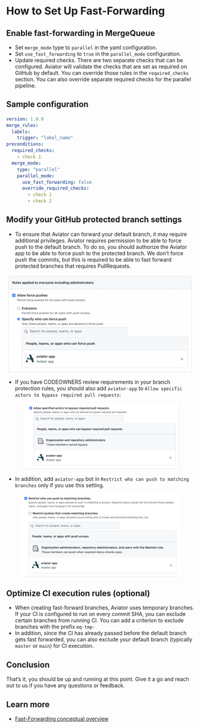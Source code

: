 # How to Set Up Fast-Forwarding

## Enable fast-forwarding in MergeQueue

* Set `merge_mode` type to `parallel` in the yaml configuration.
* Set `use_fast_forwarding` to `true` in the `parallel_mode` configuration.
* Update required checks. There are two separate checks that can be configured. Aviator will validate the checks that are set as required on GitHub by default. You can override those rules in the `required_checks` section. You can also override separate required checks for the parallel pipeline.

## Sample configuration

```yaml
version: 1.0.0
merge_rules:
  labels:
    trigger: "label_name"
preconditions:
  required_checks:
    - check 1
  merge_mode:
    type: "parallel"
    parallel_mode:
      use_fast_forwarding: false
      override_required_checks:
        - check 1
        - check 2
```

## Modify your GitHub protected branch settings

* To ensure that Aviator can forward your default branch, it may require additional privileges. Aviator requires permission to be able to force push to the default branch. To do so, you should authorize the Aviator app to be able to force push to the protected branch. We don’t force push the commits, but this is required to be able to fast forward protected branches that requires PullRequests.

![](</.gitbook/assets/Screen Shot 2022-07-18 at 9.55.56 AM.png>)

* If you have CODEOWNERS review requirements in your branch protection rules, you should also add `aviator-app` to `Allow specific actors to bypass required pull requests`:

<figure><img src="/.gitbook/assets/Screen Shot 2022-10-13 at 3.30.34 PM.png" alt=""><figcaption></figcaption></figure>

* In addition, add `aviator-app` bot in `Restrict who can push to matching branches` only if you use this setting.

<figure><img src="/.gitbook/assets/Screen Shot 2022-10-13 at 3.45.53 PM.png" alt=""><figcaption></figcaption></figure>

## Optimize CI execution rules (optional)

* When creating fast-forward branches, Aviator uses temporary branches. If your CI is configured to run on every commit SHA, you can exclude certain branches from running CI. You can add a criterion to exclude branches with the prefix `mq-tmp-`
* In addition, since the CI has already passed before the default branch gets fast forwarded, you can also exclude your default branch (typically `master` or `main`) for CI execution.

## Conclusion

That’s it, you should be up and running at this point. Give it a go and reach out to us if you have any questions or feedback.

## Learn more

* [Fast-Forwarding conceptual overview](/mergequeue/concepts/parallel-mode/fast-forwarding.md)
